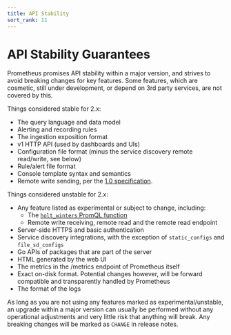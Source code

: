 ```yaml
---
title: API Stability
sort_rank: 11
---
```


# API Stability Guarantees

Prometheus promises API stability within a major version, and strives to avoid
breaking changes for key features. Some features, which are cosmetic, still
under development, or depend on 3rd party services, are not covered by this.

Things considered stable for 2.x:

* The query language and data model
* Alerting and recording rules
* The ingestion exposition format
* v1 HTTP API (used by dashboards and UIs)
* Configuration file format (minus the service discovery remote read/write, see below)
* Rule/alert file format
* Console template syntax and semantics
* Remote write sending, per the [1.0 specification](https://prometheus.io/docs/concepts/remote_write_spec/).

Things considered unstable for 2.x:

* Any feature listed as experimental or subject to change, including:
  * The [`holt_winters` PromQL function](https://github.com/emmalidtdg/prometheus/issues/2458)
  * Remote write receiving, remote read and the remote read endpoint
* Server-side HTTPS and basic authentication
* Service discovery integrations, with the exception of `static_configs` and `file_sd_configs`
* Go APIs of packages that are part of the server
* HTML generated by the web UI
* The metrics in the /metrics endpoint of Prometheus itself
* Exact on-disk format. Potential changes however, will be forward compatible and transparently handled by Prometheus
* The format of the logs

As long as you are not using any features marked as experimental/unstable, an
upgrade within a major version can usually be performed without any operational
adjustments and very little risk that anything will break. Any breaking changes
will be marked as `CHANGE` in release notes.

